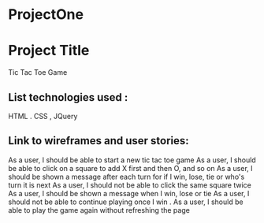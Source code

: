 # ProjectOne

# Project Title
Tic Tac Toe Game

## List technologies used :
 HTML . CSS , JQuery

## Link to wireframes and user stories: 
As a user, I should be able to start a new tic tac toe game
As a user, I should be able to click on a square to add X first and then O, and so on
As a user, I should be shown a message after each turn for if I win, lose, tie or who's turn it is next
As a user, I should not be able to click the same square twice
As a user, I should be shown a message when I win, lose or tie
As a user, I should not be able to continue playing once I win . 
As a user, I should be able to play the game again without refreshing the page


